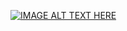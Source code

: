 [![IMAGE ALT TEXT HERE]()](https://drive.google.com/file/d/1boY_vbqkF1U3zd2d9n-ZQbDgfA2kgFxq/preview)
